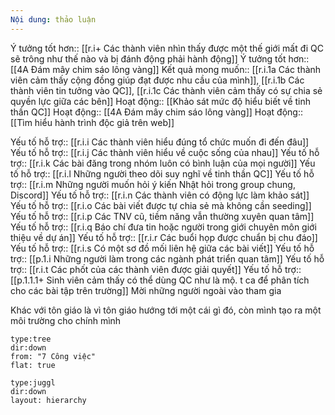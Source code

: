 ```yaml
---
Nội dung: thảo luận
---
```


Ý tưởng tốt hơn:: [[r.i+ Các thành viên nhìn thấy được một thế giới mất đi QC sẽ trông như thế nào và bị đánh động phải hành động]]
Ý tưởng tốt hơn::[[4A Đám mây chim sáo lông vàng]]
Kết quả mong muốn:: [[r.i.1a Các thành viên cảm thấy cộng đồng giúp đạt được nhu cầu của mình]], [[r.i.1b Các thành viên tin tưởng vào QC]], [[r.i.1c Các thành viên cảm thấy có sự chia sẻ quyền lực giữa các bên]] 
Hoạt động:: [[Khảo sát mức độ hiểu biết về tinh thần QC]]
Hoạt động:: [[4A Đám mây chim sáo lông vàng]]
Hoạt động:: [[Tìm hiểu hành trình độc giả trên web]]

Yếu tố hỗ trợ:: [[r.i.i Các thành viên hiểu đúng tổ chức muốn đi đến đâu]]
Yếu tố hỗ trợ:: [[r.i.j Các thành viên hiểu về cuộc sống của nhau]]
Yếu tố hỗ trợ:: [[r.i.k Các bài đăng trong nhóm luôn có bình luận của mọi người]]
Yếu tố hỗ trợ:: [[r.i.l Những người theo dõi suy nghĩ về tinh thần QC]]
Yếu tố hỗ trợ:: [[r.i.m Những người muốn hỏi ý kiến Nhật hỏi trong group chung, Discord]]
Yếu tố hỗ trợ:: [[r.i.n Các thành viên có động lực làm khảo sát]]
Yếu tố hỗ trợ:: [[r.i.o Các bài viết được tự chia sẻ mà không cần seeding]]
Yếu tố hỗ trợ:: [[r.i.p Các TNV cũ, tiềm năng vẫn thường xuyên quan tâm]]
Yếu tố hỗ trợ:: [[r.i.q Báo chí đưa tin hoặc người trong giới chuyên môn giới thiệu về dự án]]
Yếu tố hỗ trợ:: [[r.i.r Các buổi họp được chuẩn bị chu đáo]]
Yếu tố hỗ trợ:: [[r.i.s Có một sơ đồ mối liên hệ giữa các bài viết]]
Yếu tố hỗ trợ:: [[p.1.i Những người làm trong các ngành phát triển quan tâm]]
Yếu tố hỗ trợ:: [[r.i.t Các phốt của các thành viên được giải quyết]] 
Yếu tố hỗ trợ:: [[p.1.1.1+ Sinh viên cảm thấy có thể dùng QC như là mộ. t ca để phân tích cho các bài tập trên trường]]
Mời những người ngoài vào tham gia

Khác với tôn giáo là vì tôn giáo hướng tới một cái gì đó, còn mình tạo ra một môi trường cho chính mình

```breadcrumbs
type:tree
dir:down
from: "7 Công việc" 
flat: true
```
```breadcrumbs
type:juggl
dir:down
layout: hierarchy
```